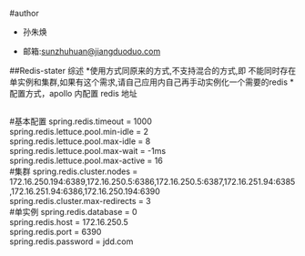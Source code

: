 #author
 * 孙朱焕
 - 邮箱:sunzhuhuan@jiangduoduo.com

##Redis-stater 综述
*使用方式同原来的方式,不支持混合的方式,即 不能同时存在单实例和集群,如果有这个需求,请自己应用内自己再手动实例化一个需要的redis
*配置方式，apollo 内配置 redis 地址
##
  #基本配置
 spring.redis.timeout = 1000  
 spring.redis.lettuce.pool.min-idle = 2  
 spring.redis.lettuce.pool.max-idle = 8  
 spring.redis.lettuce.pool.max-wait = -1ms  
 spring.redis.lettuce.pool.max-active = 16  
  #集群
 spring.redis.cluster.nodes = 172.16.250.194:6389,172.16.250.5:6386,172.16.250.5:6387,172.16.251.94:6385,172.16.251.94:6386,172.16.250.194:6390  
 spring.redis.cluster.max-redirects = 3  
  #单实例
 spring.redis.database = 0  
 spring.redis.host = 172.16.250.5  
 spring.redis.port = 6390  
 spring.redis.password = jdd.com  